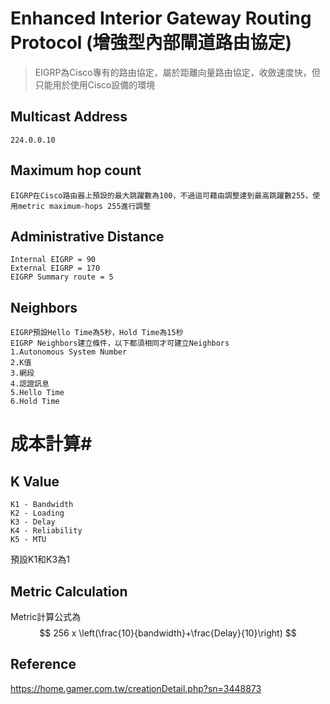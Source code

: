 # Enhanced Interior Gateway Routing Protocol (增強型內部閘道路由協定) #

>EIGRP為Cisco專有的路由協定，屬於距離向量路由協定，收斂速度快，但只能用於使用Cisco設備的環境

## Multicast Address ##

	224.0.0.10

## Maximum hop count ##

	EIGRP在Cisco路由器上預設的最大跳躍數為100，不過這可藉由調整達到最高跳躍數255，使用metric maximum-hops 255進行調整

## Administrative Distance ##

	Internal EIGRP = 90
	External EIGRP = 170
	EIGRP Summary route = 5

## Neighbors ##

	EIGRP預設Hello Time為5秒，Hold Time為15秒
	EIGRP Neighbors建立條件，以下都須相同才可建立Neighbors 
	1.Autonomous System Number
	2.K值
	3.網段
	4.認證訊息
	5.Hello Time
	6.Hold Time

# 成本計算#

## K Value # 

    K1 - Bandwidth 
    K2 - Loading 
    K3 - Delay 
    K4 - Reliability 
    K5 - MTU

預設K1和K3為1

## Metric Calculation ##

Metric計算公式為 $$ 256 x \left(\frac{10}{bandwidth}+\frac{Delay}{10}\right) $$

## Reference ## 

https://home.gamer.com.tw/creationDetail.php?sn=3448873